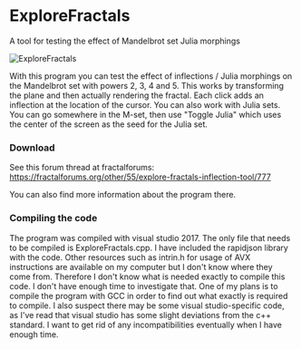 # ExploreFractals
A tool for testing the effect of Mandelbrot set Julia morphings

![ExploreFractals](https://user-images.githubusercontent.com/29734312/71610778-2db1c280-2b94-11ea-97b3-6f66829097bb.png)

With this program you can test the effect of inflections / Julia morphings on the Mandelbrot set with powers 2, 3, 4 and 5. This works by transforming the plane and then actually rendering the fractal. Each click adds an inflection at the location of the cursor. You can also work with Julia sets. You can go somewhere in the M-set, then use "Toggle Julia" which uses the center of the screen as the seed for the Julia set.

### Download

See this forum thread at fractalforums: https://fractalforums.org/other/55/explore-fractals-inflection-tool/777

You can also find more information about the program there.

### Compiling the code

The program was compiled with visual studio 2017. The only file that needs to be compiled is ExploreFractals.cpp. I have included the rapidjson library with the code. Other resources such as intrin.h for usage of AVX instructions are available on my computer but I don't know where they come from. Therefore I don't know what is needed exactly to compile this code. I don't have enough time to investigate that. One of my plans is to compile the program with GCC in order to find out what exactly is required to compile. I also suspect there may be some visual studio-specific code, as I've read that visual studio has some slight deviations from the c++ standard. I want to get rid of any incompatibilities eventually when I have enough time.
